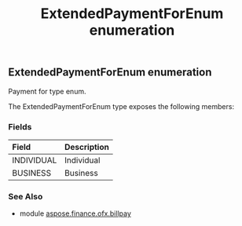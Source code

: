 ﻿---
title: ExtendedPaymentForEnum enumeration
second_title: Aspose.Finance for Python via .NET API References
description: 
type: docs
weight: 530
url: /python-net/aspose.finance.ofx.billpay/extendedpaymentforenum/
is_root: false
---

## ExtendedPaymentForEnum enumeration

Payment for type enum.



The ExtendedPaymentForEnum type exposes the following members:

### Fields
| Field | Description |
| :- | :- |
| INDIVIDUAL | Individual |
| BUSINESS | Business |


### See Also

* module [aspose.finance.ofx.billpay](../)
